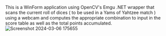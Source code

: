 This is a WinForm application using OpenCV's Emgu .NET wrapper that scans the current roll of dices ( to be used in a Yams of Yahtzee match ) using a webcam and computes the appropriate combination to input in the score table as well as the total points accumulated.
![Screenshot 2024-03-06 175655](https://github.com/VictorMazilu/yams/assets/22270373/958aa015-82dd-4b29-9829-7f6861259acb)
